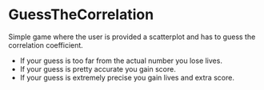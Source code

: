 # GuessTheCorrelation
Simple game where the user is provided a scatterplot and has to guess the correlation coefficient. 

- If your guess is too far from the actual number you lose lives.
- If your guess is pretty accurate you gain score.
- If your guess is extremely precise you gain lives and extra score.
